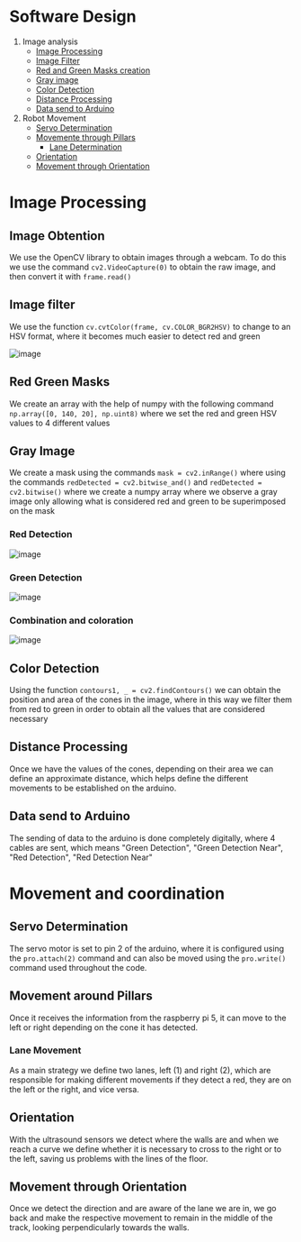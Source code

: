 # Software Design

1. Image analysis
    -  [Image Processing](https://github.com/RoboticaLLR/redmachine2024/blob/main/src/Code.md#Image-Processing)
    -  [Image Filter](https://github.com/RoboticaLLR/redmachine2024/blob/main/src/Code.md#Image-Obtention)
    - [Red and Green Masks creation](https://github.com/RoboticaLLR/redmachine2024/blob/main/src/Code.md#Red-Green-Masks)
    -  [Gray image](https://github.com/RoboticaLLR/redmachine2024/blob/main/src/Code.md#Gray-Image)
    -   [Color Detection](https://github.com/RoboticaLLR/redmachine2024/blob/main/src/Code.md#Color-Detection)
    -  [Distance Processing](https://github.com/RoboticaLLR/redmachine2024/blob/main/src/Code.md#Distance-Processing)
    - [Data send to Arduino](https://github.com/RoboticaLLR/redmachine2024/blob/main/src/Code.md#Data-send-to-Arduino)
2. Robot Movement
    -   [Servo Determination](https://github.com/RoboticaLLR/redmachine2024/blob/main/src/Code.md#Servo-Determination)
    -  [Movemente through Pillars](https://github.com/RoboticaLLR/redmachine2024/blob/main/src/Code.md#Movement-around-Pillars)
        - [Lane Determination](https://github.com/RoboticaLLR/redmachine2024/blob/main/src/Code.md#Lane-Movement)
    - [Orientation](https://github.com/RoboticaLLR/redmachine2024/blob/main/src/Code.md#Orientation)
    -  [Movement through Orientation](https://github.com/RoboticaLLR/redmachine2024/blob/main/src/Code.md#Movement-through-Orientation)


# Image Processing

## Image Obtention

We use the OpenCV library to obtain images through a webcam. To do this we use the command `cv2.VideoCapture(0)` to obtain the raw image, and then convert it with `frame.read()`

## Image filter
We use the function `cv.cvtColor(frame, cv.COLOR_BGR2HSV)` to change to an HSV format, where it becomes much easier to detect red and green


![image](https://github.com/RoboticaLLR/redmachine2024/assets/139584566/b23b6ee3-f1e1-4f56-aaf6-82057ce30cf3)

## Red Green Masks


We create an array with the help of numpy with the following command `np.array([0, 140, 20], np.uint8)` where we set the red and green HSV values ​​to 4 different values

## Gray Image

We create a mask using the commands `mask = cv2.inRange()` where using the commands `redDetected = cv2.bitwise_and()` and `redDetected = cv2.bitwise()` where we create a numpy array where we observe a gray image only allowing what is considered red and green to be superimposed on the mask
### Red Detection
![image](https://github.com/RoboticaLLR/redmachine2024/assets/139584566/98cb1671-d84c-46fd-a052-980c281f55c7)
### Green Detection
![image](https://github.com/RoboticaLLR/redmachine2024/assets/139584566/0739192a-de88-43f7-b07b-03a33113c629)
### Combination and coloration
![image](https://github.com/RoboticaLLR/redmachine2024/assets/139584566/106ef0f8-027b-4afb-b935-1fe8659725b6)




## Color Detection

Using the function `contours1, _ = cv2.findContours()` we can obtain the position and area of ​​the cones in the image, where in this way we filter them from red to green in order to obtain all the values ​​that are considered necessary

## Distance Processing

Once we have the values ​​of the cones, depending on their area we can define an approximate distance, which helps define the different movements to be established on the arduino.


## Data send to Arduino

The sending of data to the arduino is done completely digitally, where 4 cables are sent, which means "Green Detection", "Green Detection Near", "Red Detection", "Red Detection Near"

# Movement and coordination

## Servo Determination

The servo motor is set to pin 2 of the arduino, where it is configured using the `pro.attach(2)` command and can also be moved using the `pro.write()` command used throughout the code.

##  Movement around Pillars
Once it receives the information from the raspberry pi 5, it can move to the left or right depending on the cone it has detected.


### Lane Movement
As a main strategy we define two lanes, left (1) and right (2), which are responsible for making different movements if they detect a red, they are on the left or the right, and vice versa.

## Orientation
With the ultrasound sensors we detect where the walls are and when we reach a curve we define whether it is necessary to cross to the right or to the left, saving us problems with the lines of the floor.

## Movement through Orientation

Once we detect the direction and are aware of the lane we are in, we go back and make the respective movement to remain in the middle of the track, looking perpendicularly towards the walls.

